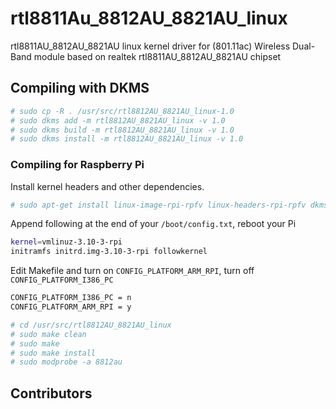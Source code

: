 # rtl8811Au_8812AU_8821AU_linux

rtl8811AU_8812AU_8821AU linux kernel driver for (801.11ac) Wireless Dual-Band module based on realtek rtl8811AU_8812AU_8821AU chipset

## Compiling with DKMS

```sh
# sudo cp -R . /usr/src/rtl8812AU_8821AU_linux-1.0
# sudo dkms add -m rtl8812AU_8821AU_linux -v 1.0
# sudo dkms build -m rtl8812AU_8821AU_linux -v 1.0
# sudo dkms install -m rtl8812AU_8821AU_linux -v 1.0
```

### Compiling for Raspberry Pi

Install kernel headers and other dependencies.

```sh
# sudo apt-get install linux-image-rpi-rpfv linux-headers-rpi-rpfv dkms build-essential bc
```

Append following at the end of your ``/boot/config.txt``, reboot your Pi

```sh
kernel=vmlinuz-3.10-3-rpi
initramfs initrd.img-3.10-3-rpi followkernel
```

Edit Makefile and turn on ``CONFIG_PLATFORM_ARM_RPI``, turn off ``CONFIG_PLATFORM_I386_PC``

```sh
CONFIG_PLATFORM_I386_PC = n
CONFIG_PLATFORM_ARM_RPI = y
```

```sh
# cd /usr/src/rtl8812AU_8821AU_linux
# sudo make clean
# sudo make
# sudo make install
# sudo modprobe -a 8812au
```

## Contributors
<!-- DO NOT EDIT - CONTRIBUTORS.md is autogenerated from git commit log by contributors.sh script. -->

